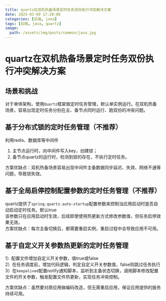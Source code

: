```yaml
---
title: quartz在双机热备场景定时任务双份执行冲突解决方案
date: 2025-03-09 17:20:00
categories: [后端, java]
tags: [后端, java, quartz]
image:
  path: /assets/img/posts/common/java.jpg
---
```


# quartz在双机热备场景定时任务双份执行冲突解决方案
## 场景和挑战
对于单体架构，使用`Quartz`框架做定时任务管理，默认单实例运行。在双机热备场景，容易出现定时任务分别在主、备节点同时运行、跑双份的冲突问题。

## 基于分布式锁的定时任务管理（不推荐）
利用redis、数据库等中间件
1) 主节点运行时，向中间件写入key，创建锁；
2) 备节点quartz的运行时，检测到锁的存在，不执行定时任务。

方案优缺点：双机热备场景容易出现中间件主备数据同步延迟、失效、网络不通等问题，导致锁失效。

## 基于全局启停控制配置参数的定时任务管理（不推荐）
quartz提供了`spring.quartz.auto-startup`配置参数来控制当应用启动时是否自动启动定时任务。默认true   
该参数只在应用启动时生效，后续即使使用热更新方式修改参数值，但任务启停效果无效。   
方案优缺点：每次主备切换后，都需要重启实例，重启过程中会导致应用不可用。

## 基于自定义开关参数热更新的定时任务管理
1）配置文件增加自定义开关参数，值true或false   
2）在任务调度前，增加代码逻辑，判定自定义开关参数值，false则跳过任务执行   
3）在`keepalived`配置notify通知脚本，监听到主备状态切换，调用脚本修改配置文件的开关参数，触发配置文件热更新，实现任务冲突控制。   

方案优缺点：虽然要对原应用做编码改造，但无需重启应用，保证应用提供的服务持续可用。
